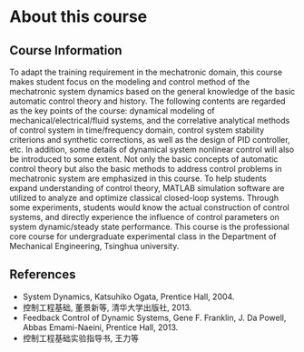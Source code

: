 # About this course

## Course Information

To adapt the training requirement in the mechatronic domain, this course makes student focus on the modeling and control method of the mechatronic system dynamics based on the general knowledge of the basic automatic control theory and history. The following contents are regarded as the key points of the course: dynamical modeling of mechanical/electrical/fluid systems, and the correlative analytical methods of control system in time/frequency domain, control system stability criterions and synthetic corrections, as well as the design of PID controller, etc. In addition, some details of dynamical system nonlinear control will also be introduced to some extent. Not only the basic concepts of automatic control theory but also the basic methods to address control problems in mechatronic system are emphasized in this course. To help students expand understanding of control theory, MATLAB simulation software are utilized to analyze and optimize classical closed-loop systems. Through some experiments, students would know the actual construction of control systems, and directly experience the influence of control parameters on system dynamic/steady state performance. This course is the professional core course for undergraduate experimental class in the Department of Mechanical Engineering, Tsinghua university.

## References

* System Dynamics, Katsuhiko Ogata, Prentice Hall, 2004.
* 控制工程基础, 董景新等, 清华大学出版社, 2013.
* Feedback Control of Dynamic Systems, Gene F. Franklin, J. Da Powell, Abbas Emami-Naeini, Prentice Hall, 2013.
* 控制工程基础实验指导书, 王力等
